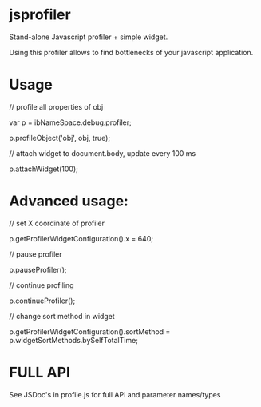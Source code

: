jsprofiler
==========

Stand-alone Javascript profiler + simple widget.

Using this profiler allows to find bottlenecks of your javascript application.

Usage
=====

// profile all properties of obj

var p = ibNameSpace.debug.profiler;

p.profileObject('obj', obj, true);

// attach widget to document.body, update every 100 ms

p.attachWidget(100);

Advanced usage:
===============

// set X coordinate of profiler

p.getProfilerWidgetConfiguration().x = 640;

// pause profiler

p.pauseProfiler();

// continue profiling

p.continueProfiler();

// change sort method in widget

p.getProfilerWidgetConfiguration().sortMethod = p.widgetSortMethods.bySelfTotalTime;

FULL API
===

See JSDoc's in profile.js for full API and parameter names/types
